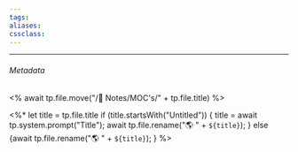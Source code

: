 ```yaml
---
tags:
aliases: 
cssclass:
---
```

---

###### Metadata 


<% await tp.file.move("/🌿 Notes/MOC's/" + tp.file.title) %>

<%*
  let title = tp.file.title
  if (title.startsWith("Untitled")) {
    title = await tp.system.prompt("Title");
    await tp.file.rename("🌎 " + `${title}`);
  } else {await tp.file.rename("🌎 " + `${title}`);
  }
%>
